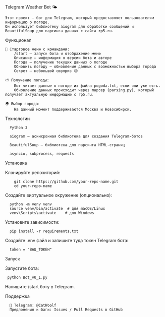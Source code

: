 Telegram Weather Bot 🌤

    Этот проект — бот для Telegram, который предоставляет пользователям информацию о погоде. 
    Он использует библиотеку aiogram для обработки сообщений и BeautifulSoup для парсинга данных с сайта rp5.ru.

Функционал

    📌 Стартовое меню с командами:
        /start — запуск бота и отображение меню
        Описание — информация о версии бота и авторе
        Погода — получение текущих данных о погоде
        Обновить погоду — обновление данных с возможностью выбора города
        Секрет — небольшой сюрприз 😉
        
    ⛅ Получение погоды:
        Бот читает данные о погоде из файла pogoda.txt, если они уже есть.
        Обновление данных происходит через парсер (parsing.py), который получает актуальную информацию с rp5.ru.
        
    🌍 Выбор города:
        На данный момент поддерживаются Москва и Новосибирск.

Технологии

      Python 3
      
      aiogram — асинхронная библиотека для создания Telegram-ботов
      
      BeautifulSoup — библиотека для парсинга HTML-страниц
      
      asyncio, subprocess, requests

Установка

Клонируйте репозиторий:

        git clone https://github.com/your-repo-name.git
        cd your-repo-name

Создайте виртуальное окружение (опционально):

      python -m venv venv
      source venv/bin/activate  # для macOS/Linux
      venv\Scripts\activate    # для Windows

Установите зависимости:

      pip install -r requirements.txt

Создайте .env файл и запишите туда токен Telegram бота:

      token = "ВАШ_ТОКЕН"

Запуск

Запустите бота:

     python Bot_v0_1.py

Напишите /start боту в Telegram.

Поддержка

      🔗 Telegram: @CatWoolf
      Предложения и баги: Issues / Pull Requests в GitHub


